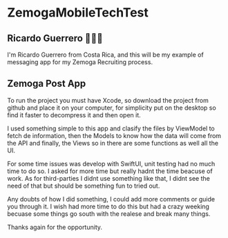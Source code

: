 # ZemogaMobileTechTest

## Ricardo Guerrero 👨🏼‍💻

I'm Ricardo Guerrero from Costa Rica, and this will be my example of messaging app for my Zemoga Recruiting process.

## Zemoga Post App

To run the project you must have Xcode, so download the project from github and place it on your computer, for simplicity put on the desktop so find it faster to decompress it and then open it.

I used something simple to this app and clasify the files by ViewModel to fetch de information,  then the Models to know how the data will come from the API and finally, the Views so in there are some functions as well all the UI.

For some time issues was develop with SwiftUI, unit testing had no much time to do so. I asked for more time but really hadnt the time beacuse of work. As for third-parties I didnt use something like that, I didnt see the need of that but should be something fun to tried out.

Any doubts of how I did something, I could add more comments or guide you through it. I wish had more time to do this but had a crazy weeking becuase some things go south with the realese and break many things.

Thanks again for the opportunity.

